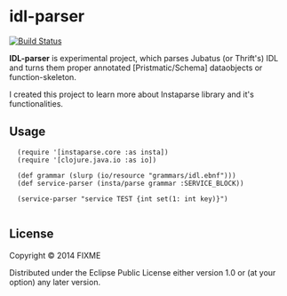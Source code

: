 # idl-parser

[![Build Status](https://travis-ci.org/timgluz/idl-parser.svg)](https://travis-ci.org/timgluz/idl-parser)

**IDL-parser** is experimental project, which parses Jubatus (or Thrift's) IDL and turns them
proper annotated [Pristmatic/Schema] dataobjects or function-skeleton.

I created this project to learn more about Instaparse library and it's functionalities.


## Usage

```
  (require '[instaparse.core :as insta])
  (require '[clojure.java.io :as io])

  (def grammar (slurp (io/resource "grammars/idl.ebnf")))
  (def service-parser (insta/parse grammar :SERVICE_BLOCK))

  (service-parser "service TEST {int set(1: int key)}")
  
```

## License

Copyright © 2014 FIXME

Distributed under the Eclipse Public License either version 1.0 or (at
your option) any later version.
